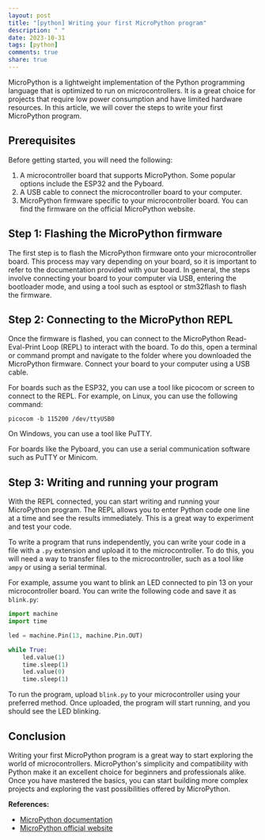 ```yaml
---
layout: post
title: "[python] Writing your first MicroPython program"
description: " "
date: 2023-10-31
tags: [python]
comments: true
share: true
---
```

MicroPython is a lightweight implementation of the Python programming language that is optimized to run on microcontrollers. It is a great choice for projects that require low power consumption and have limited hardware resources. In this article, we will cover the steps to write your first MicroPython program.

## Prerequisites
Before getting started, you will need the following:

1. A microcontroller board that supports MicroPython. Some popular options include the ESP32 and the Pyboard.
2. A USB cable to connect the microcontroller board to your computer.
3. MicroPython firmware specific to your microcontroller board. You can find the firmware on the official MicroPython website.

## Step 1: Flashing the MicroPython firmware
The first step is to flash the MicroPython firmware onto your microcontroller board. This process may vary depending on your board, so it is important to refer to the documentation provided with your board. In general, the steps involve connecting your board to your computer via USB, entering the bootloader mode, and using a tool such as esptool or stm32flash to flash the firmware.

## Step 2: Connecting to the MicroPython REPL
Once the firmware is flashed, you can connect to the MicroPython Read-Eval-Print Loop (REPL) to interact with the board. To do this, open a terminal or command prompt and navigate to the folder where you downloaded the MicroPython firmware. Connect your board to your computer using a USB cable.

For boards such as the ESP32, you can use a tool like picocom or screen to connect to the REPL. For example, on Linux, you can use the following command:
```
picocom -b 115200 /dev/ttyUSB0
```
On Windows, you can use a tool like PuTTY.

For boards like the Pyboard, you can use a serial communication software such as PuTTY or Minicom.

## Step 3: Writing and running your program
With the REPL connected, you can start writing and running your MicroPython program. The REPL allows you to enter Python code one line at a time and see the results immediately. This is a great way to experiment and test your code.

To write a program that runs independently, you can write your code in a file with a `.py` extension and upload it to the microcontroller. To do this, you will need a way to transfer files to the microcontroller, such as a tool like `ampy` or using a serial terminal.

For example, assume you want to blink an LED connected to pin 13 on your microcontroller board. You can write the following code and save it as `blink.py`:

```python
import machine
import time

led = machine.Pin(13, machine.Pin.OUT)

while True:
    led.value(1)
    time.sleep(1)
    led.value(0)
    time.sleep(1)
```

To run the program, upload `blink.py` to your microcontroller using your preferred method. Once uploaded, the program will start running, and you should see the LED blinking.

## Conclusion
Writing your first MicroPython program is a great way to start exploring the world of microcontrollers. MicroPython's simplicity and compatibility with Python make it an excellent choice for beginners and professionals alike. Once you have mastered the basics, you can start building more complex projects and exploring the vast possibilities offered by MicroPython.

**References:**
- [MicroPython documentation](https://docs.micropython.org/en/latest/)
- [MicroPython official website](https://micropython.org/)